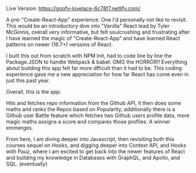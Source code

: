 Live Version: https://goofy-lovelace-6c78f7.netlify.com/

A pre-"Create-React-App" experience. One I'd personally not like to revisit. This would be an introductory dive into "Vanilla" React lead by Tyler McGinnis, overall very informative, but felt soulcrushing and frustrating after I have learned the magic of "Create-React-App" and have learned React patterns on newer (16.7+) versions of React. 

I built this out from scratch with NPM Init, had to code line by line the Package.JSON to handle Webpack & babel. OMG the HORROR!! Everything about building this app felt far more dfficult than it had to be. This coding experience gave me a new appreciation for how far React has come even in just this past year. 

Overall, this is the app:

Hits and fetches repo information from the Github API, it then does some maths and ranks the Repos based on Popularity, additionally there is a Github user Battle feature which fetches two Github users profile data, more magic maths assigns a score and compares those profiles. A winner emmerges. 

From here, I am diving deeper into Javascript, then revisiting both this courses sequel on Hooks, and digging deeper into Context API, and Hooks with Pauz, where I am excited to get back into the newer features of React and building my knowledge in Databases with GraphQL, and Apollo, and SQL. (eventually)
